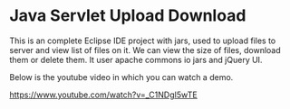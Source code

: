 # Java Servlet Upload Download

This is an complete Eclipse IDE project with jars, used to upload files to server and view list of files on it.
We can view the size of files, download them or delete them.
It user apache commons io jars and jQuery UI.

Below is the youtube video in which you can watch a demo.

https://www.youtube.com/watch?v=_C1NDgI5wTE
